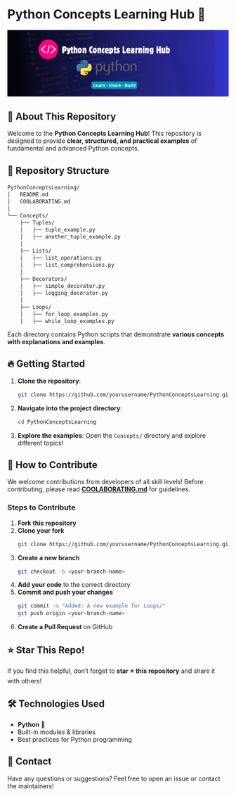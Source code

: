 # Python Concepts Learning Hub 🚀

![Banner](assets/images/banner2.png)

## 📌 About This Repository
Welcome to the **Python Concepts Learning Hub**! This repository is designed to provide **clear, structured, and practical examples** of fundamental and advanced Python concepts.

## 📂 Repository Structure
```
PythonConceptsLearning/
│   README.md
│   COOLABORATING.md
│
└── Concepts/
    ├── Tuples/
    │   ├── tuple_example.py
    │   ├── another_tuple_example.py
    │
    ├── Lists/
    │   ├── list_operations.py
    │   ├── list_comprehensions.py
    │
    ├── Decorators/
    │   ├── simple_decorator.py
    │   ├── logging_decorator.py
    │
    ├── Loops/
    │   ├── for_loop_examples.py
    │   ├── while_loop_examples.py
```
Each directory contains Python scripts that demonstrate **various concepts with explanations and examples**.

## 🔥 Getting Started
1. **Clone the repository**:
   ```sh
   git clone https://github.com/yourusername/PythonConceptsLearning.git
   ```
2. **Navigate into the project directory**:
   ```sh
   cd PythonConceptsLearning
   ```
3. **Explore the examples**:
   Open the `Concepts/` directory and explore different topics!

## 🎯 How to Contribute
We welcome contributions from developers of all skill levels! Before contributing, please read **[COOLABORATING.md](COOLABORATING.md)** for guidelines.

### Steps to Contribute
1. **Fork this repository**
2. **Clone your fork**
   ```sh
   git clone https://github.com/yourusername/PythonConceptsLearning.git
   ```
3. **Create a new branch**
   ```sh
   git checkout -b <your-branch-name>
   ```
4. **Add your code** to the correct directory
5. **Commit and push your changes**
   ```sh
   git commit -m "Added: A new example for Loops/"
   git push origin <your-branch-name>
   ```
6. **Create a Pull Request** on GitHub

## ⭐ Star This Repo!
If you find this helpful, don’t forget to **star ⭐ this repository** and share it with others!

## 🛠 Technologies Used
- **Python** 🐍
- Built-in modules & libraries
- Best practices for Python programming

## 📧 Contact
Have any questions or suggestions? Feel free to open an issue or contact the maintainers!

